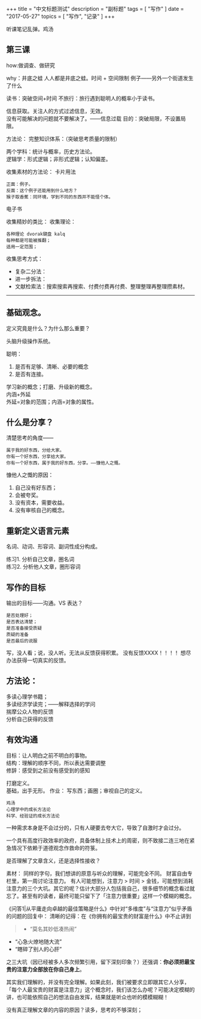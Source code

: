 +++
title = "中文标题测试"
description = "副标题"
tags = [
    "写作"
]
date = "2017-05-27"
topics = [
    "写作",
    "记录"
]
+++

听课笔记乱弹。鸡汤

<!--more-->

## 第三课
how:做调查、做研究

why：井底之蛙
人人都是井底之蛙。时间 + 空间限制 例子——另外一个街道发生了什么

读书：突破空间+时间
不旅行：旅行遇到聪明人的概率小于读书。

信息获取。关注人的方式过滤信息，无效。</br>
没有可能解决的问题就不要解决了。——信息过载
目的：突破局限，不设置局限。

方法论：
完整知识体系：（突破思考质量的限制）

两个学科：统计与概率，历史方法论。</br>
逻辑学：形式逻辑；非形式逻辑；认知偏差。


收集素材的方法论：
卡片用法

    正面：例子。 
    反面：这个例子还能用到什么地方？
    猴子取香蕉：同环境，学到不同的东西并不能怪个体。

电子书

收集精妙的类比：
收集理论：

    各种理论 dvorak键盘 kalq
    每种都是可能被推翻；
    适用一定范围；

收集思考方式：

- 复杂二分法：
- 进一步拆法：
- 文献检索法：搜索搜索再搜索、付费付费再付费、整理整理再整理攒素材。

-----------------------
## 基础观念。
定义究竟是什么？为什么那么重要？

头脑升级操作系统。

聪明：

1. 是否有足够、清晰、必要的概念
2. 是否有连接。
    
学习新的概念；打磨、升级新的概念。</br>
内涵+外延 </br>
外延=对象的范围；内涵=对象的属性。

## 什么是分享？

清楚思考的角度——

    属于我的好东西，分给大家。
    你有一个好东西，分享给大家。
    你有一个好东西，属于我的好东西，分享。——慷他人之慨。

慷他人之慨的原因：

1. 自己没有好东西；
2. 会被夸奖。
3. 没有资本，需要收益。
4. 没有审核自己的概念。


## 重新定义语言元素
名词、动词、形容词、副词性成分构成。

练习1. 分析自己文章，圈名词 </br>
练习2. 分析他人文章，圈形容词

## 写作的目标
输出的目标——沟通。VS 表达？

    是否处理好；
    是否表达清楚；
    是否准备接受质疑
    质疑的准备
    是否最后的说服


写，没人看；说，没人听。无法从反馈获得积累。
没有反馈XXXX！！！！
想尽办法获得一切真实的反馈。

## 方法论：
多读心理学书籍；</br>
多读经济学读完；——解释选择的学问 </br>
揣摩公众人物的反馈</br>
分析自己获得的反馈</br>

## 有效沟通
目标：让人明白之前不明白的事物。</br>
结构：理解的顺序不同，所以表达需要调整</br>
修辞：感受到之前没有感受到的感知</br>

打磨定义。</br>
基础，出手无形。
作业：
写东西；画圈；审视自己的定义。

```
鸡汤
心理学中的成长方法论
科学、经验证的成长方法论
```


一种需求本身是不会过分的，只有人硬要去夸大它，导致了自激时才会过分。

一个具有高度行政效率的政府，具备体制上技术上的周密，则不致接二连三地在紧急情况下依赖于道德观念作救命的符箓。

是否理解了文章含义，还是选择性接收？

素材：
同样的字句，我们想讲的原意与听众的理解，可能完全不同。 财富自由专栏里，第一周讨论注意力。
有人可能想到，注意力 > 时间 > 金钱，可能想到消耗注意力的三个大坑。其它的呢？估计大部分人包括我自己，很多细节的概念看过就忘了。甚至有的读者，最终可能只留下了「注意力很重要」这样一个模糊的概念。

《问答1|从平庸走向卓越的最佳策略是什么》中针对“多维度”与“注意力”似乎矛盾的问题的回复中：
清晰的记得：在《你拥有的最宝贵的财富是什么》中不止讲到

>- “莫名其妙低凑热闹”
- “心急火燎地随大流”
- “瞎碎了别人的心肝”

之三大坑（因已经被多人多次频繁引用，留下深刻印象？）还强调：**你必须把最宝贵的注意力全部放在你自己身上**。

其实我们理解的，并没有完全理解。如果此刻，我们被要求立即跟其它人分享，「每个人最宝贵的财富是注意力」这个概念时，我们该怎么办呢？可能决定模糊的讲，也可能依照自己的想法自由发挥，结果就是听众也听的模模糊糊！

没有真正理解文章的内容的原因？读多，思考的不够深刻；

